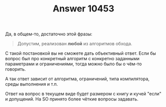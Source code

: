 ﻿---
title: "Answer 10453"
se.owner.user_id: 15479
se.owner.display_name: "Suvitruf - Andrei Apanasik"
se.owner.link: "https://ru.meta.stackoverflow.com/users/15479/suvitruf-andrei-apanasik"
se.answer_id: 10453
se.question_id: 10452
se.post_type: answer
se.is_accepted: False
---
<p>Да, в общем-то, достаточно этой фразы:</p>

<blockquote>
  <p>Допустим, реализован <strong>любой</strong> из алгоритмов обхода.</p>
</blockquote>

<p>С такой постановкой вы не сможете дать объективный ответ. Если бы вопрос был про конкретный алгоритм с конкретно заданными параметрами и ограничениями, тогда можно было бы о чём-то говорить.</p>

<p>А так ответ зависит от алгоритма, ограничений, типа компилятора, среды выполнения и т.п.</p>

<p>Ответ на вопрос в текущем виде будет размером с книгу и кучей "если" и допущений. На SO принято более чёткие вопросы задавать.</p>
